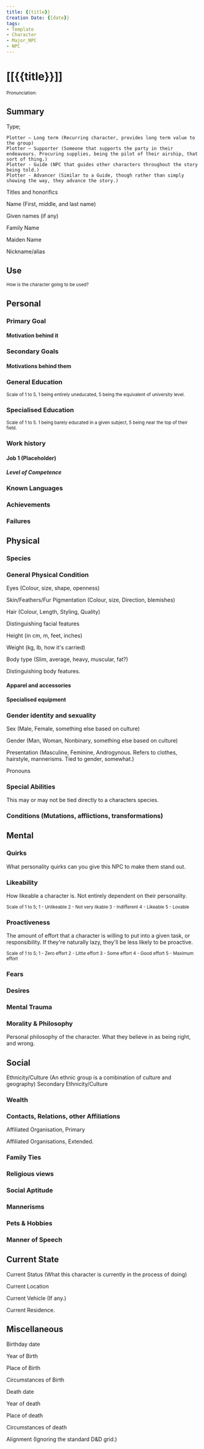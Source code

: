 ```yaml
---
title: {{title}}
Creation Date: {{date}}
tags:
- Template
- Character
- Major_NPC
- NPC
---
```


# [[{{title}}]]
<small>Pronunciation:</small>

## Summary

Type; 

	Plotter – Long term (Recurring character, provides long term value to the group)
	Plotter – Supporter (Someone that supports the party in their endeavours. Procuring supplies, being the pilot of their airship, that sort of thing.)
	Plotter - Guide (NPC that guides other characters throughout the story being told.)
	Plotter - Advancer (Similar to a Guide, though rather than simply showing the way, they advance the story.)


Titles and honorifics

Name (First, middle, and last name)

Given names (if any)

Family Name

Maiden Name

Nickname/alias

## Use
<small>How is the character going to be used?</small>

## Personal

### Primary Goal
#### Motivation behind it

### Secondary Goals
#### Motivations behind them

### General Education
<small>Scale of 1 to 5, 1 being entirely uneducated, 5 being the equivalent of university level.</small>

### Specialised Education
<small>Scale of 1 to 5. 1 being barely educated in a given subject, 5 being near the top of their field.</small>

### Work history
#### Job 1 (Placeholder)
##### Level of Competence

### Known Languages

### Achievements

### Failures


## Physical

### Species

### General Physical Condition

Eyes (Colour, size, shape, openness)

Skin/Feathers/Fur Pigmentation (Colour, size, Direction, blemishes)

Hair (Colour, Length, Styling, Quality)

Distinguishing facial features


Height (in cm, m, feet, inches)

Weight (kg, lb, how it's carried)

Body type (Slim, average, heavy, muscular, fat?)

Distinguishing body features.

#### Apparel and accessories

#### Specialised equipment

### Gender identity and sexuality

Sex (Male, Female, something else based on culture)

Gender (Man, Woman, Nonbinary, something else based on culture)

Presentation (Masculine, Feminine, Androgynous. Refers to clothes, hairstyle, mannerisms. Tied to gender, somewhat.)

Pronouns

### Special Abilities
This may or may not be tied directly to a characters species.

### Conditions (Mutations, afflictions, transformations)

## Mental

### Quirks
What personality quirks can you give this NPC to make them stand out.

### Likeability
How likeable a character is. Not entirely dependent on their personality.

<small>Scale of 1 to 5;
	1 - Unlikeable
	2 - Not very likable
	3 - Indifferent
	4 - Likeable
	5 - Lovable</small>

### Proactiveness
The amount of effort that a character is willing to put into a given task, or responsibility. If they're naturally lazy, they'll be less likely to be proactive.

<small>Scale of 1 to 5;
	1 - Zero effort
	2 - Little effort
	3 - Some effort
	4 - Good effort
	5 - Maximum effort</small>

### Fears

### Desires

### Mental Trauma

### Morality & Philosophy
Personal philosophy of the character. What they believe in as being right, and wrong.

## Social

Ethnicity/Culture (An ethnic group is a combination of culture and geography)
	Secondary Ethnicity/Culture

### Wealth

### Contacts, Relations, other Affiliations
Affiliated Organisation, Primary

Affiliated Organisations, Extended.

### Family Ties

### Religious views

### Social Aptitude

### Mannerisms

### Pets & Hobbies

### Manner of Speech

## Current State

Current Status (What this character is currently in the process of doing)

Current Location

Current Vehicle (If any.)

Current Residence.

## Miscellaneous
Birthday date

Year of Birth

Place of Birth

Circumstances of Birth


Death date

Year of death

Place of death

Circumstances of death


Alignment (Ignoring the standard D&D grid.)